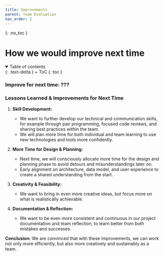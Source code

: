 ```yaml
---
title: Improvements
parent: Team Evaluation
nav_order: 2
---
```


{: .no_toc }
# How we would improve next time

<details open markdown="block">
{: .text-delta }
<summary>Table of contents</summary>
+ ToC
{: toc }
</details>

### Improve for next time: ???

### Lessons Learned & Improvements for Next Time

1. **Skill Development:**
   - We want to further develop our technical and communication skills, for example through pair programming, focused code reviews, and sharing best practices within the team.
   - We will plan more time for both individual and team learning to use new technologies and tools more confidently.

2. **More Time for Design & Planning:**
   - Next time, we will consciously allocate more time for the design and planning phase to avoid detours and misunderstandings later on.
   - Early alignment on architecture, data model, and user experience to create a shared understanding from the start.

3. **Creativity & Feasibility:**
   - We want to bring in even more creative ideas, but focus more on what is realistically achievable.
   
4. **Documentation & Reflection:**
   - We want to be even more consistent and continuous in our project documentation and team reflection, to learn better from both mistakes and successes.

**Conclusion:**
We are convinced that with these improvements, we can work not only more efficiently, but also more creatively and sustainably as a team.